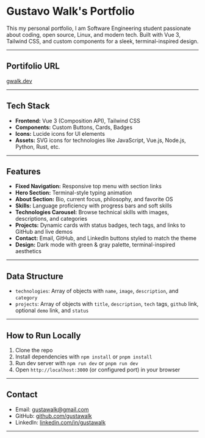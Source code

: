 # Gustavo Walk's Portfolio

This my personal portfolio, I am Software Engineering student passionate about coding, open source, Linux, and modern tech. Built with Vue 3, Tailwind CSS, and custom components for a sleek, terminal-inspired design.

---

## Portifolio URL
[gwalk.dev](https://gwalk.dev)

---

## Tech Stack

- **Frontend:** Vue 3 (Composition API), Tailwind CSS
- **Components:** Custom Buttons, Cards, Badges
- **Icons:** Lucide icons for UI elements
- **Assets:** SVG icons for technologies like JavaScript, Vue.js, Node.js, Python, Rust, etc.

---

## Features

- **Fixed Navigation:** Responsive top menu with section links
- **Hero Section:** Terminal-style typing animation
- **About Section:** Bio, current focus, philosophy, and favorite OS
- **Skills:** Language proficiency with progress bars and soft skills
- **Technologies Carousel:** Browse technical skills with images, descriptions, and categories
- **Projects:** Dynamic cards with status badges, tech tags, and links to GitHub and live demos
- **Contact:** Email, GitHub, and LinkedIn buttons styled to match the theme
- **Design:** Dark mode with green & gray palette, terminal-inspired aesthetics

---

## Data Structure

- `technologies`: Array of objects with `name`, `image`, `description`, and `category`
- `projects`: Array of objects with `title`, `description`, `tech` tags, `github` link, optional `demo` link, and `status`

---

## How to Run Locally

1. Clone the repo
2. Install dependencies with `npm install` or `pnpm install`
3. Run dev server with `npm run dev` or `pnpm run dev`
4. Open `http://localhost:3000` (or configured port) in your browser

---

## Contact

- Email: gustawalk@gmail.com
- GitHub: [github.com/gustawalk](https://github.com/gustawalk)
- LinkedIn: [linkedin.com/in/gustawalk](https://www.linkedin.com/in/gustawalk/)

---
